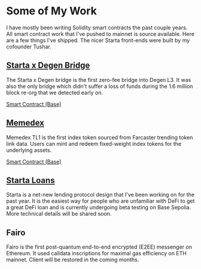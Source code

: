 # Some of My Work

I have mostly been writing Solidity smart contracts the past couple years. All smart contract work that I've pushed to mainnet is source available. Here are a few things I've shipped. The nicer Starta front-ends were built by my cofounder Tushar.

## [Starta x Degen Bridge](https://degen.starta.exchange)

The Starta x Degen bridge is the first zero-fee bridge into Degen L3. It was also the only bridge which didn't suffer a loss of funds during the 1.6 million block re-org that we detected early on.

[Smart Contract (Base)](https://basescan.org/address/0x67e2ef29a62a7827823ebed495115458286b7d12#code)

## [Memedex](https://memedex.meme)

Memedex TL1 is the first index token sourced from Farcaster trending token link data. Users can mint and redeem fixed-weight index tokens for the underlying assets.

[Smart Contract (Base)](https://basescan.org/address/0x6799cc51d42438cdcf97d301daf30d7be5ee5a17#code)

## [Starta Loans](https://starta.loans)

Starta is a net-new lending protocol design that I've been working on for the past year. It is the easiest way for people who are unfamiliar with DeFi to get a great DeFi loan and is currently undergoing beta testing on Base Sepolia. More technical details will be shared soon.

## Fairo

Fairo is the first post-quantum end-to-end encrypted (E2EE) messenger on Ethereum. It used calldata inscriptions for maximal gas efficiency on ETH mainnet. Client will be restored in the coming months.
